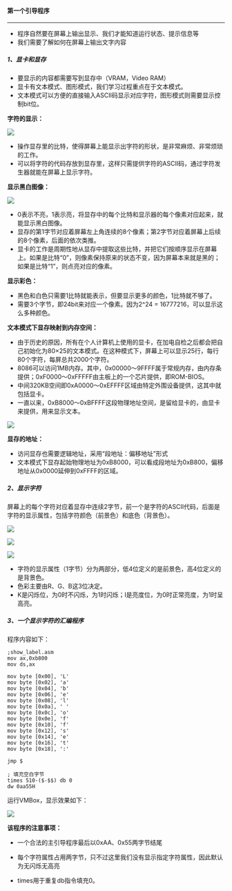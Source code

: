 #### 第一个引导程序

****

- 程序自然要在屏幕上输出显示、我们才能知道运行状态、提示信息等
- 我们需要了解如何在屏幕上输出文字内容

##### 1、显卡和显存

- 要显示的内容都需要写到显存中（VRAM，Video RAM）
- 显卡有文本模式、图形模式，我们学习过程重点在于文本模式。
- 文本模式可以方便的直接输入ASCII码显示对应字符，图形模式则需要显示控制bit位。

**字符的显示：**

![](F:\my-computer\my-csapp\3-x86-Assembly-1\note\imgs\8-字符的显示.png)

- 操作显存里的比特，使得屏幕上能显示出字符的形状，是非常麻烦、非常烦琐的工作。
- 可以将字符的代码存放到显存里，这样只需提供字符的ASCII码，通过字符发生器就能在屏幕上显示字符。

**显示黑白图像：**

![](F:\my-computer\my-csapp\3-x86-Assembly-1\note\imgs\7-显存显示内容.png)

- 0表示不亮，1表示亮，将显存中的每个比特和显示器的每个像素对应起来，就能显示黑白图像。
- 显存的第1字节对应着屏幕左上角连续的8个像素；第2字节对应着屏幕上后续的8个像素，后面的依次类推。
- 显卡的工作是周期性地从显存中提取这些比特，并把它们按顺序显示在屏幕上。如果是比特“0”，则像素保持原来的状态不变，因为屏幕本来就是黑的；如果是比特“1”，则点亮对应的像素。

**显示彩色：**

- 黑色和白色只需要1比特就能表示，但要显示更多的颜色，1比特就不够了。
- 需要3个字节，即24bit来对应一个像素。因为2^24 = 16777216，可以显示这么多种颜色。

**文本模式下显存映射到内存空间：**

- 由于历史的原因，所有在个人计算机上使用的显卡，在加电自检之后都会把自己初始化为80×25的文本模式。在这种模式下，屏幕上可以显示25行，每行80个字符，每屏总共2000个字符。
- 8086可以访问1MB内存。其中，0x00000～9FFFF属于常规内存，由内存条提供；0xF0000～0xFFFFF由主板上的一个芯片提供，即ROM-BIOS。
- 中间320KB空间即0xA0000～0xEFFFF区域由特定外围设备提供，这其中就包括显卡。
- 一直以来，0xB8000～0xBFFFF这段物理地址空间，是留给显卡的，由显卡来提供，用来显示文本。

![](F:\my-computer\my-csapp\3-x86-Assembly-1\note\imgs\9-显存内存映射.png)

**显存的地址：**

- 访问显存也需要逻辑地址，采用“段地址：偏移地址”形式
- 文本模式下显存起始物理地址为0xB8000，可以看成段地址为0xB800，偏移地址从0x0000延伸到0xFFFF的区域。

##### 2、显示字符

​	屏幕上的每个字符对应着显存中连续2字节，前一个是字符的ASCII代码，后面是字符的显示属性，包括字符颜色（前景色）和底色（背景色）。

![](F:\my-computer\my-csapp\3-x86-Assembly-1\note\imgs\10-显示字符.png)

![](F:\my-computer\my-csapp\3-x86-Assembly-1\note\imgs\11-字符属性格式.png)

![](F:\my-computer\my-csapp\3-x86-Assembly-1\note\imgs\12-颜色表.png)

- 字符的显示属性（1字节）分为两部分，低4位定义的是前景色，高4位定义的是背景色。
- 色彩主要由R、G、B这3位决定。
- K是闪烁位，为0时不闪烁，为1时闪烁；I是亮度位，为0时正常亮度，为1时呈高亮。

##### 3、一个显示字符的汇编程序

程序内容如下：

```assembly
;show_label.asm
mov ax,0xb800
mov ds,ax

mov byte [0x00], 'L'
mov byte [0x02], 'a'
mov byte [0x04], 'b'
mov byte [0x06], 'e'
mov byte [0x08], 'l'
mov byte [0x0a], ' '
mov byte [0x0c], 'o'
mov byte [0x0e], 'f'
mov byte [0x10], 'f'
mov byte [0x12], 's'
mov byte [0x14], 'e'
mov byte [0x16], 't'
mov byte [0x18], ':'

jmp $

; 填充空白字节
times 510-($-$$) db 0
dw 0aa55H
```

运行VMBox，显示效果如下：

![](F:\my-computer\my-csapp\3-x86-Assembly-1\note\imgs\13-labeloffset显示效果.png)

**该程序的注意事项：**

- 一个合法的主引导程序最后以0xAA、0x55两字节结尾
- 每个字符属性占用两字节，只不过这里我们没有显示指定字符属性，因此默认为无闪烁无高亮

- times用于重复db指令填充0。